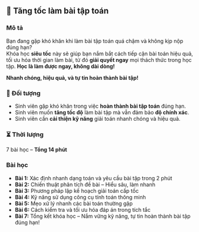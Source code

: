 ## 📌 Tăng tốc làm bài tập toán  

### Mô tả  
Bạn đang gặp khó khăn khi làm bài tập toán quá chậm và không kịp nộp đúng hạn?  
Khóa học **siêu tốc** này sẽ giúp bạn nắm bắt cách tiếp cận bài toán hiệu quả, tối ưu hóa thời gian làm bài, từ đó **giải quyết ngay** mọi thách thức trong học tập. **Học là làm được ngay, không dài dòng!**  

**Nhanh chóng, hiệu quả, và tự tin hoàn thành bài tập!**  

### 🎯 Đối tượng  
- Sinh viên gặp khó khăn trong việc **hoàn thành bài tập toán** đúng hạn.  
- Sinh viên muốn **tăng tốc độ** làm bài tập mà vẫn đảm bảo **độ chính xác**.  
- Sinh viên cần **cải thiện kỹ năng** giải toán nhanh chóng và hiệu quả.  

### ⏳ Thời lượng  
7 bài học – **Tổng 14 phút**  

### Bài học  
- **Bài 1:** Xác định nhanh dạng toán và yêu cầu bài tập trong 2 phút  
- **Bài 2:** Chiến thuật phân tích đề bài – Hiểu sâu, làm nhanh  
- **Bài 3:** Phương pháp lập kế hoạch giải toán cấp tốc  
- **Bài 4:** Kỹ năng sử dụng công cụ tính toán thông minh  
- **Bài 5:** Mẹo xử lý nhanh các bài toán thường gặp  
- **Bài 6:** Cách kiểm tra và tối ưu hóa đáp án trong tích tắc  
- **Bài 7:** Tổng kết khóa học – Nắm vững kỹ năng, tự tin hoàn thành bài tập đúng hạn!